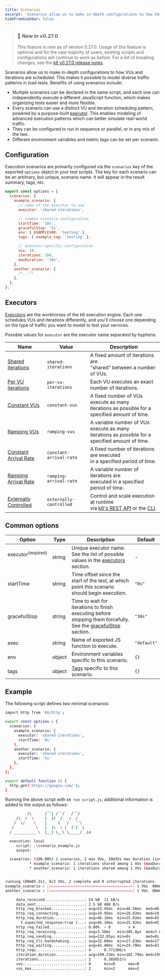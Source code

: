 ```yaml
---
title: Scenarios
excerpt: 'Scenarios allow us to make in-depth configurations to how VUs and iterations are scheduled. This makes it possible to model diverse traffic patterns in load tests.'
hideFromSidebar: false
---
```


> ### 🎉 New in v0.27.0
>
> This feature is new as of version 0.27.0. Usage of this feature is optional and for the vast majority of users,
> existing scripts and configurations will continue to work as before. For a list of breaking changes,
> see the [k6 v0.27.0 release notes](https://github.com/k6io/k6/releases/tag/v0.27.0).

Scenarios allow us to make in-depth configurations to how VUs and iterations are scheduled. This makes it possible to model diverse traffic patterns in load tests. Benefits of using scenarios include:

- Multiple scenarios can be declared in the same script, and each one can
  independently execute a different JavaScript function, which makes organizing tests easier
  and more flexible.
- Every scenario can use a distinct VU and iteration scheduling pattern,
  powered by a purpose-built [executor](#executors). This enables modeling
  of advanced execution patterns which can better simulate real-world traffic.
- They can be configured to run in sequence or parallel, or in any mix of the two.
- Different environment variables and metric tags can be set per scenario.

## Configuration

Execution scenarios are primarily configured via the `scenarios` key of the exported `options` object
in your test scripts. The key for each scenario can be an arbitrary, but unique, scenario name. It will
appear in the result summary, tags, etc.

<CodeGroup labels={[]} lineNumbers={[true]}>

```javascript
export const options = {
  scenarios: {
    example_scenario: {
      // name of the executor to use
      executor: 'shared-iterations',

      // common scenario configuration
      startTime: '10s',
      gracefulStop: '5s',
      env: { EXAMPLEVAR: 'testing' },
      tags: { example_tag: 'testing' },

      // executor-specific configuration
      vus: 10,
      iterations: 200,
      maxDuration: '10s',
    },
    another_scenario: {
      /*...*/
    },
  },
};
```

</CodeGroup>

## Executors

[Executors](/using-k6/scenarios/executors) are the workhorses of the k6 execution engine. Each one schedules VUs and iterations differently, and you'll choose one depending on the type
of traffic you want to model to test your services.

Possible values for `executor` are the executor name separated by hyphens.

| Name                                                                         | Value                   | Description                                                                                                                                        |
| ---------------------------------------------------------------------------- | ----------------------- | -------------------------------------------------------------------------------------------------------------------------------------------------- |
| [Shared iterations](/using-k6/scenarios/executors/shared-iterations)         | `shared-iterations`     | A fixed amount of iterations are<br/> "shared" between a number of VUs.                                                                            |
| [Per VU iterations](/using-k6/scenarios/executors/per-vu-iterations)         | `per-vu-iterations`     | Each VU executes an exact number of iterations.                                                                                                    |
| [Constant VUs](/using-k6/scenarios/executors/constant-vus)                   | `constant-vus`          | A fixed number of VUs execute as many<br/> iterations as possible for a specified amount of time.                                                  |
| [Ramping VUs](/using-k6/scenarios/executors/ramping-vus)                     | `ramping-vus`           | A variable number of VUs execute as many<br/> iterations as possible for a specified amount of time.                                               |
| [Constant Arrival Rate](/using-k6/scenarios/executors/constant-arrival-rate) | `constant-arrival-rate` | A fixed number of iterations are executed<br/> in a specified period of time.                                                                      |
| [Ramping Arrival Rate](/using-k6/scenarios/executors/ramping-arrival-rate)   | `ramping-arrival-rate`  | A variable number of iterations are <br/> executed in a specified period of time.                                                                  |
| [Externally Controlled](/using-k6/scenarios/executors/externally-controlled) | `externally-controlled` | Control and scale execution at runtime<br/> via [k6's REST API](/misc/k6-rest-api) or the [CLI](https://k6.io/blog/how-to-control-a-live-k6-test). |

## Common options

| Option         | Type   | Description                                                                                                                                    | Default     |
| -------------- | ------ | ---------------------------------------------------------------------------------------------------------------------------------------------- | ----------- |
| executor<sup>(required)</sup> ️  | string | Unique executor name. See the list of possible values in the [executors](#executors) section.                                                  | -           |
| startTime    | string | Time offset since the start of the test, at which point this scenario should begin execution.                                                  | `"0s"`      |
| gracefulStop | string | Time to wait for iterations to finish executing before stopping them forcefully. See the [gracefulStop](#graceful-stop-and-ramp-down) section. | `"30s"`     |
| exec         | string | Name of exported JS function to execute.                                                                                                       | `"default"` |
| env          | object | Environment variables specific to this scenario.                                                                                               | `{}`        |
| tags         | object | [Tags](/using-k6/tags-and-groups) specific to this scenario.                                                                                   | `{}`        |

## Example

The following script defines two minimal scenarios:

<CodeGroup labels={[]} lineNumbers={[true]}>

```bash
import http from 'k6/http';

export const options = {
  scenarios: {
    example_scenario: {
      executor: 'shared-iterations',
      startTime: '0s'
    },
    another_scenario: {
      executor: 'shared-iterations',
      startTime: '5s'
    },
  },
};

export default function () {
  http.get('https://google.com/');
}
```

</CodeGroup>

Running the above script with `k6 run script.js`, additional information is added to the output as follows:

<CodeGroup labels={[]} lineNumbers={[true]}>

```bash
          /\      |‾‾| /‾‾/   /‾‾/
     /\  /  \     |  |/  /   /  /
    /  \/    \    |     (   /   ‾‾\
   /          \   |  |\  \ |  (‾)  |
  / __________ \  |__| \__\ \_____/ .io

  execution: local
     script: .\scenario_example.js
     output: -

  scenarios: (100.00%) 2 scenarios, 2 max VUs, 10m35s max duration (incl. graceful stop):
           * example_scenario: 1 iterations shared among 1 VUs (maxDuration: 10m0s, gracefulStop: 30s)
           * another_scenario: 1 iterations shared among 1 VUs (maxDuration: 10m0s, startTime: 5s, gracefulStop: 30s)


running (00m05.2s), 0/2 VUs, 2 complete and 0 interrupted iterations
example_scenario ✓ [======================================] 1 VUs  00m00.2s/10m0s  1/1 shared iters
another_scenario ✓ [======================================] 1 VUs  00m00.2s/10m0s  1/1 shared iters

     data_received..................: 54 kB  11 kB/s
     data_sent......................: 2.5 kB 486 B/s
     http_req_blocked...............: avg=53.45ms  min=46.56ms  med=48.42ms  max=70.4ms   p(90)=64.25ms  p(95)=67.32ms
     http_req_connecting............: avg=19.95ms  min=18.62ms  med=19.93ms  max=21.3ms   p(90)=21.26ms  p(95)=21.28ms
     http_req_duration..............: avg=46.16ms  min=25.82ms  med=45.6ms   max=67.6ms   p(90)=65.63ms  p(95)=66.61ms
       { expected_response:true }...: avg=46.16ms  min=25.82ms  med=45.6ms   max=67.6ms   p(90)=65.63ms  p(95)=66.61ms
     http_req_failed................: 0.00%  ✓ 0        ✗ 4
     http_req_receiving.............: avg=3.56ms   min=305.8µs  med=3.05ms   max=7.84ms   p(90)=7.01ms   p(95)=7.43ms
     http_req_sending...............: avg=132.85µs min=0s       med=0s       max=531.4µs  p(90)=371.98µs p(95)=451.68µs
     http_req_tls_handshaking.......: avg=32.68ms  min=27.63ms  med=27.99ms  max=47.09ms  p(90)=41.43ms  p(95)=44.26ms
     http_req_waiting...............: avg=42.46ms  min=24.78ms  med=42.64ms  max=59.75ms  p(90)=58.45ms  p(95)=59.1ms
     http_reqs......................: 4      0.771306/s
     iteration_duration.............: avg=199.23ms min=182.79ms med=199.23ms max=215.67ms p(90)=212.38ms p(95)=214.03ms
     iterations.....................: 2      0.385653/s
     vus............................: 0      min=0      max=0
     vus_max........................: 2      min=2      max=2
```

</CodeGroup>
